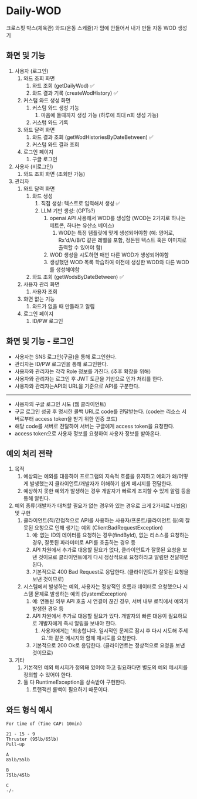 # Daily-WOD
크로스핏 박스(체육관) 와드(운동 스케쥴)가 맘에 안들어서 내가 만들 자동 WOD 생성기

## 화면 및 기능
1. 사용자 (로그인)
   1. 와드 조회 화면
      1. 와드 조회 (getDailyWod) ✅
      2. 와드 결과 기록 (createWodHistory) ✅
   2. 커스텀 와드 생성 화면
      1. 커스텀 와드 생성 기능
         1. 마음에 들때까지 생성 가능 (하루에 최대 n회 생성 가능)
      2. 커스텀 와드 기록
   3. 와드 달력 화면
      1. 와드 결과 조회 (getWodHistoriesByDateBetween) ✅
      2. 커스텀 와드 결과 조회
   4. 로그인 페이지
      1. 구글 로그인
2. 사용자 (비로그인)
   1. 와드 조회 화면 (조회만 가능)
3. 관리자
   1. 와드 달력 화면
      1. 와드 생성
         1. 직접 생성: 텍스트로 입력해서 생성 ✅
         2. LLM 기반 생성: (GPTs?)
            1. openai API 사용해서 WOD를 생성함 (WOD는 2가지로 하나는 메트콘, 하나는 유산소 베이스)
               1. WOD는 특정 템플릿에 맞게 생성되어야함 (예: 영어로, Rx'd/A/B/C 같은 레벨을 포함, 정돈된 텍스트 혹은 이미지로 출력할 수 있어야 함)
            2. WOD 생성을 시도하면 매번 다른 WOD가 생성되어야함
            3. 생성했던 WOD 목록 학습하여 이전에 생성한 WOD와 다른 WOD를 생성해야함
      2. 와드 조회 (getWodsByDateBetween) ✅
   2. 사용자 관리 화면
      1. 사용자 조회
   3. 화면 없는 기능
      1. 와드가 없을 때 만들라고 알림
   4. 로그인 페이지
      1. ID/PW 로그인

## 화면 및 기능 - 로그인
- 사용자는 SNS 로그인(구글)을 통해 로그인한다.
- 관리자는 ID/PW 로그인을 통해 로그인한다.
- 사용자와 관리자는 각각 Role 정보를 가진다. (추후 확장을 위해)
- 사용자와 관리자는 로그인 후 JWT 토큰을 기반으로 인가 처리를 한다.
- 사용자와 관리자는API의 URL을 기준으로 API를 구분한다.

--- 

- 사용자의 구글 로그인 시도 (웹 클라이언트)
- 구글 로그인 성공 후 명시한 콜백 URL로 code를 전달받는다. (code는 리소스 서버로부터 access token을 받기 위한 인증 코드)
- 해당 code를 서버로 전달하여 서버는 구글에게 access token을 요청한다.
- access token으로 사용자 정보를 요청하여 사용자 정보를 받아온다.
   
## 예외 처리 전략
1. 목적
   1. 예상되는 예외를 대응하여 프로그램의 지속적 흐름을 유지하고 예외가 왜/어떻게 발생했는지 클라이언트/개발자가 이해하기 쉽게 메시지를 전달한다. 
   2. 예상하지 못한 예외가 발생하는 경우 개발자가 빠르게 조치할 수 있게 알림 등을 통해 알린다.
2. 예외 종류(개발자가 대처할 필요가 없는 경우와 있는 경우로 크게 2가지로 나눴음) 및 구현
   1. 클라이언트(직/간접적으로 API를 사용하는 사용자/프론트/클라이언트 등)의 잘못된 요청으로 인해 생기는 예외 (ClientBadRequestException)
      1. 예: 없는 ID의 데이터를 요청하는 경우(findById), 없는 리소스를 요청하는 경우, 잘못된 파라미터로 API를 호출하는 경우 등
      2. API 차원에서 추가로 대응할 필요가 없다, 클라이언트가 잘못된 요청을 보낸 것이므로 클라이언트에게 다시 정상적으로 요청하라고 알림만 전달하면 된다.
      3. 기본적으로 400 Bad Request로 응답한다. (클라이언트가 잘못된 요청을 보낸 것이므로)
   2. 시스템에서 발생하는 예외, 사용자는 정상적인 흐름과 데이터로 요청했으나 시스템 문제로 발생하는 예외 (SystemException)
      1. 예: 연동된 외부 API 호출 시 연결이 끊긴 경우, 서버 내부 로직에서 예외가 발생한 경우 등
      2. API 차원에서 추가로 대응할 필요가 있다. 개발자의 빠른 대응이 필요하므로 개발자에게 즉시 알림을 보내야 한다.
         1. 사용자에게는 '죄송합니다. 일시적인 문제로 잠시 후 다시 시도해 주세요.'와 같은 메시지와 함께 재시도를 요청한다.
      3. 기본적으로 200 Ok로 응답한다. (클라이언트는 정상적으로 요청을 보낸 것이므로)
3. 기타
   1. 기본적인 예외 메시지가 정의돼 있어야 하고 필요하다면 별도의 예외 메시지를 정의할 수 있어야 한다.
   2. 둘 다 RuntimeException을 상속받아 구현한다.
      1. 트랜잭션 롤백이 필요하기 때문이다.

## 와드 형식 예시
```
For time of (Time CAP: 10min)

21 - 15 - 9
Thruster (95lb/65lb)
Pull-up

A
85lb/55lb

B
75lb/45lb

C
-/-
```